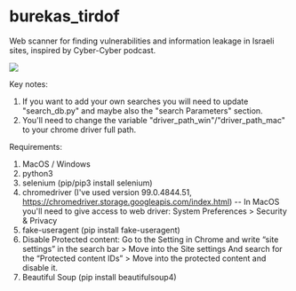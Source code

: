 # burekas_tirdof
Web scanner for finding vulnerabilities and information leakage in Israeli sites, inspired by Cyber-Cyber podcast.

![](capcha_bypass.GIF)

Key notes:
1. If you want to add your own searches you will need to update "search_db.py" and maybe also the "search Parameters" section.
2. You'll need to change the variable "driver_path_win"/"driver_path_mac" to your chrome driver full path.

Requirements:
1. MacOS / Windows
2. python3
3. selenium (pip/pip3 install selenium)
4. chromedriver (I've used version 99.0.4844.51, https://chromedriver.storage.googleapis.com/index.html)
-- In MacOS you'll need to give access to web driver: System Preferences > Security & Privacy
5. fake-useragent (pip install fake-useragent)
6. Disable Protected content: Go to the Setting in Chrome and write “site settings” in the search bar > Move into the Site settings And search for the “Protected content IDs” > Move into the protected content and disable it.
7. Beautiful Soup (pip install beautifulsoup4)